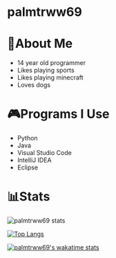 # palmtrww69

# 👋About Me
- 14 year old programmer 
- Likes playing sports
- Likes playing minecraft
- Loves dogs

# 🎮Programs I Use
- Python
- Java
- Visual Studio Code
- IntelliJ IDEA
- Eclipse

# 📊Stats
![palmtrww69 stats](https://github-readme-stats.vercel.app/api?username=palmtrww69&count_private=true&theme=radical&layout=compact)

[![Top Langs](https://github-readme-stats.vercel.app/api/top-langs/?username=palmtrww69&theme=radical&layout=compact)](https://github.com/anuraghazra/github-readme-stats)

[![palmtrww69's wakatime stats](https://github-readme-stats.vercel.app/api/wakatime?username=palmtrww69&theme=radical&layout=compact)](https://github.com/anuraghazra/github-readme-stats)


